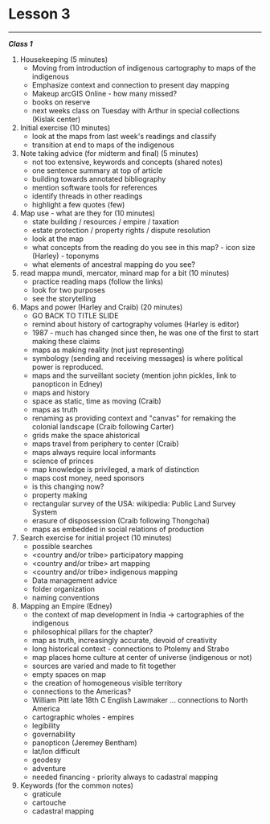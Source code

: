 Lesson 3 
========

---

*__Class 1__*  

1. Housekeeping (5 minutes)  
   -   Moving from introduction of indigenous cartography to maps of the indigenous
   -   Emphasize context and connection to present day mapping
   -   Makeup arcGIS Online - how many missed?
   -   books on reserve
   -   next weeks class on Tuesday with Arthur in special collections (Kislak center)  
2. Initial exercise (10 minutes)  
   -   look at the maps from last week's readings and classify  
   -   transition at end to maps of the indigenous
3. Note taking advice (for midterm and final)  (5 minutes)
   -   not too extensive, keywords and concepts (shared notes)
   -   one sentence summary at top of article
   -   building towards annotated bibliography
   -   mention software tools for references
   -   identify threads in other readings 
   -   highlight a few quotes (few)  
4. Map use - what are they for (10 minutes)  
   -   state building / resources / empire / taxation
   -   estate protection / property rights / dispute resolution
   -   look at the map 
      -   what concepts from the reading do you see in this map?
         -   icon size (Harley)
         -   toponyms
      -   what elements of ancestral mapping do you see?
5. read mappa mundi, mercator, minard map for a bit (10 minutes)
   -   practice reading maps (follow the links)
   -   look for two purposes
   -   see the storytelling
5. Maps and power (Harley and Craib) (20 minutes)
   -   GO BACK TO TITLE SLIDE
   -   remind about history of cartography volumes (Harley is editor)
      -   1987 - much has changed since then, he was one of the first to start making these claims
      -   maps as making reality (not just representing)
      -   symbology (sending and receiving messages) is where political power is reproduced.
      -   maps and the surveillant society (mention john pickles, link to panopticon in Edney)
   -   maps and history
      -   space as static, time as moving (Craib)
      -   maps as truth
      -   renaming as providing context and "canvas" for remaking the colonial landscape (Craib following Carter)
      -   grids make the space ahistorical
      -   maps travel from periphery to center (Craib)
      -   maps always require local informants
   -   science of princes
      -   map knowledge is privileged, a mark of distinction
      -   maps cost money, need sponsors
      -   is this changing now?
   -   property making
      -   rectangular survey of the USA: wikipedia: Public Land Survey System
      -   erasure of dispossession (Craib following Thongchai)
      -   maps as embedded in social relations of production
6. Search exercise for initial project (10 minutes)
   -   possible searches
      -   <country and/or tribe> participatory mapping
      -   <country and/or tribe> art mapping
      -   <country and/or tribe> indigenous mapping  
   -   Data management advice
      -   folder organization  
      -   naming conventions  
7. Mapping an Empire (Edney)
   -   the context of map development in India -> cartographies of the indigenous
   -   philosophical pillars for the chapter?
      -   map as truth, increasingly accurate, devoid of creativity
      -   long historical context - connections to Ptolemy and Strabo
      -   map places home culture at center of universe (indigenous or not)
      -   sources are varied and made to fit together
      -   empty spaces on map
      -   the creation of homogeneous visible territory
   -   connections to the Americas?
      -   William Pitt late 18th C English Lawmaker ... connections to North America
   -   cartographic wholes - empires
      -   legibility
      -   governability 
      -   panopticon (Jeremey Bentham)
   -   lat/lon difficult
      -   geodesy
      -   adventure
      -   needed financing
         -    priority always to cadastral mapping
8. Keywords (for the common notes)
   -   graticule
   -   cartouche
   -   cadastral mapping
